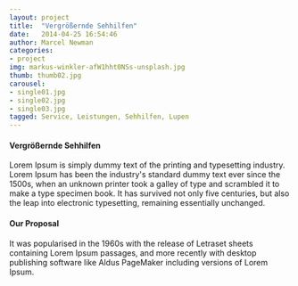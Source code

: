 ```yaml
---
layout: project
title:  "Vergrößernde Sehhilfen"
date:   2014-04-25 16:54:46
author: Marcel Newman
categories:
- project
img: markus-winkler-afW1hht0NSs-unsplash.jpg
thumb: thumb02.jpg
carousel:
- single01.jpg
- single02.jpg
- single03.jpg
tagged: Service, Leistungen, Sehhilfen, Lupen
---
```

#### Vergrößernde Sehhilfen

Lorem Ipsum is simply dummy text of the printing and typesetting industry. Lorem Ipsum has been the industry's standard dummy text ever since the 1500s, when an unknown printer took a galley of type and scrambled it to make a type specimen book. It has survived not only five centuries, but also the leap into electronic typesetting, remaining essentially unchanged.

#### Our Proposal
It was popularised in the 1960s with the release of Letraset sheets containing Lorem Ipsum passages, and more recently with desktop publishing software like Aldus PageMaker including versions of Lorem Ipsum.
